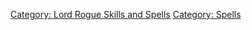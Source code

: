 [Category: Lord Rogue Skills and
Spells](Category:_Lord_Rogue_Skills_and_Spells "wikilink") [Category:
Spells](Category:_Spells "wikilink")
